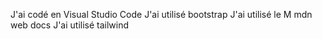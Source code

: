J'ai codé en Visual Studio Code
J'ai utilisé bootstrap
J'ai utilisé le M mdn web docs
J'ai utilisé tailwind

